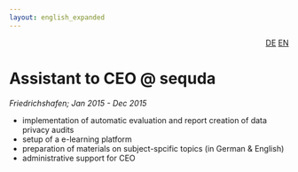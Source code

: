 ```yaml
---
layout: english_expanded
---
```

<div style="text-align: right"><a href="/de/was_zuvor_geschah/sequda">DE</a> <a href="/en/previously/sequda">EN</a></div>

# Assistant to CEO @&nbsp;sequda

_Friedrichshafen; Jan 2015 - Dec 2015_

* implementation of automatic evaluation and report creation of data privacy audits
* setup of a e-learning platform
* preparation of materials on subject-spcific topics (in German & English)
* administrative support for CEO
